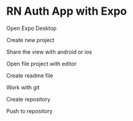 # RN Auth App with Expo

Open Expo Desktop

Create new project

Share the view with android or ios

Open file project with editor

Create readme file

Work with git

Create repository

Push to repository
